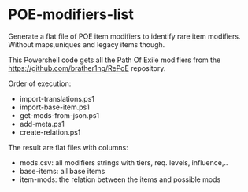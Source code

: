 # POE-modifiers-list
Generate a flat file of POE item modifiers to identify rare item modifiers.
Without maps,uniques and legacy items though.

This Powershell code gets all the Path Of Exile modifiers from the https://github.com/brather1ng/RePoE repository.

Order of execution:
- import-translations.ps1
- import-base-item.ps1
- get-mods-from-json.ps1
- add-meta.ps1
- create-relation.ps1

The result are flat files with columns:
- mods.csv: all modifiers strings with tiers, req. levels, influence,..
- base-items: all base items
- item-mods: the relation between the items and possible mods
